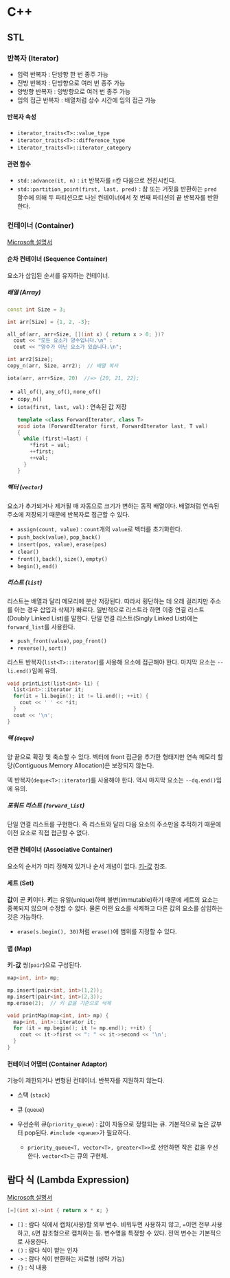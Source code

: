 # C++


## STL

### 반복자 (Iterator)

* 입력 반복자 : 단방향 한 번 종주 가능
* 전방 반복자 : 단방향으로 여러 번 종주 가능
* 양방향 반복자 : 양방향으로 여러 번 종주 가능
* 임의 접근 반복자 : 배열처럼 상수 시간에 임의 접근 가능

#### 반복자 속성

* `iterator_traits<T>::value_type`
* `iterator_traits<T>::difference_type`
* `iterator_traits<T>::iterator_category`

#### 관련 함수

* `std::advance(it, n)` : `it` 반복자를 `n`칸 다음으로 전진시킨다.
* `std::partition_point(first, last, pred)` : 참 또는 거짓을 반환하는 `pred` 함수에 의해 두 파티션으로 나뉜 컨테이너에서 첫 번째 파티션의 끝 반복자를 반환한다.

### 컨테이너 (Container)

[Microsoft 설명서](https://msdn.microsoft.com/ko-kr/library/1fe2x6kt.aspx)

#### 순차 컨테이너 (Sequence Container)

요소가 삽입된 순서를 유지하는 컨테이너.

##### 배열 (Array)

```cpp
const int Size = 3;

int arr[Size] = {1, 2, -3};

all_of(arr, arr+Size, [](int x) { return x > 0; })?
  cout << "모든 요소가 양수입니다.\n" :
  cout << "양수가 아닌 요소가 있습니다.\n";

int arr2[Size];
copy_n(arr, Size, arr2);  // 배열 복사

iota(arr, arr+Size, 20)  //=> {20, 21, 22};
```

* `all_of()`, `any_of()`, `none_of()`
* `copy_n()`
* `iota(first, last, val)` : 연속된 값 저장
  ```cpp
  template <class ForwardIterator, class T>
  void iota (ForwardIterator first, ForwardIterator last, T val)
  {
    while (first!=last) {
      *first = val;
      ++first;
      ++val;
    }
  }
  ```

##### 벡터 (`vector`)

요소가 추가되거나 제거될 때 자동으로 크기가 변하는 동적 배열이다. 배열처럼 연속된 주소에 저장되기 때문에 반복자로 접근할 수 있다.

* `assign(count, value)` : `count`개의 `value`로 벡터를 초기화한다.
* `push_back(value)`, `pop_back()`
* `insert(pos, value)`, `erase(pos)`
* `clear()`
* `front()`, `back()`, `size()`, `empty()`
* `begin()`, `end()`

##### 리스트 (`list`)

리스트는 배열과 달리 메모리에 분산 저장된다. 따라서 횡단하는 데 오래 걸리지만 주소를 아는 경우 삽입과 삭제가 빠르다. 일반적으로 리스트라 하면 이중 연결 리스트(Doubly Linked List)를 말한다. 단일 연결 리스트(Singly Linked List)에는 `forward_list`를 사용한다.

* `push_front(value)`, `pop_front()`
* `reverse()`, `sort()`

리스트 반복자(`list<T>::iterator`)를 사용해 요소에 접근해야 한다. 마지막 요소는 `--li.end()`임에 유의.

```cpp
void printList(list<int> li) {
  list<int>::iterator it;
  for(it = li.begin(); it != li.end(); ++it) {
    cout << ' ' << *it;
  }
  cout << '\n';
}
```

##### 덱 (`deque`)

양 끝으로 확장 및 축소할 수 있다. 벡터에 front 접근을 추가한 형태지만 연속 메모리 할당(Contiguous Memory Allocation)은 보장되지 않는다.

덱 반복자(`deque<T>::iterator`)를 사용해야 한다. 역시 마지막 요소는 `--dq.end()`임에 유의.

##### 포워드 리스트 (`forward_list`)

단일 연결 리스트를 구현한다. 즉 리스트와 달리 다음 요소의 주소만을 추적하기 때문에 이전 요소로 직접 접근할 수 없다.

#### 연관 컨테이너 (Associative Container)

요소의 순서가 미리 정해져 있거나 순서 개념이 없다. [키-값](https://ko.wikipedia.org/wiki/%ED%82%A4-%EA%B0%92_%EB%8D%B0%EC%9D%B4%ED%84%B0%EB%B2%A0%EC%9D%B4%EC%8A%A4) 참조.

#### 세트 (Set)

**값**이 곧 **키**이다. **키**는 유일(unique)하며 불변(immutable)하기 때문에 세트의 요소는 중복되지 않으며 수정할 수 없다. 물론 어떤 요소를 삭제하고 다른 값의 요소를 삽입하는 것은 가능하다.

* `erase(s.begin(), 30)`처럼 `erase()`에 범위를 지정할 수 있다.

#### 맵 (Map)

**키**-**값** 쌍(`pair`)으로 구성된다.

```cpp
map<int, int> mp;

mp.insert(pair<int, int>(1,2));
mp.insert(pair<int, int>(2,3));
mp.erase(2);  // 키 값을 기준으로 삭제
```

```cpp
void printMap(map<int, int> mp) {
  map<int, int>::iterator it;
  for (it = mp.begin(); it != mp.end(); ++it) {
    cout << it->first << ": " << it->second << '\n';
  }
}
```

#### 컨테이너 어댑터 (Container Adaptor)

기능이 제한되거나 변형된 컨테이너. 반복자를 지원하지 않는다.

* 스택 (`stack`)

* 큐 (`queue`)

* 우선순위 큐(`priority_queue`) : 값이 자동으로 정렬되는 큐. 기본적으로 높은 값부터 pop된다. `#include <queue>`가 필요하다.
  * `priority_queue<T, vector<T>, greater<T>>`로 선언하면 작은 값을 우선한다. `vector<T>`는 큐의 구현체.


## 람다 식 (Lambda Expression)

[Microsoft 설명서](https://msdn.microsoft.com/ko-kr/library/dd293608.aspx)

```cpp
[=](int x)->int { return x * x; }
```

* `[]` : 람다 식에서 캡처(사용)할 외부 변수. 비워두면 사용하지 않고, `=`이면 전부 사용하고, `&`면 참조형으로 캡처하는 등. 변수명을 특정할 수 있다. 전역 변수는 기본적으로 사용한다.
* `()` : 람다 식이 받는 인자
* `->` : 람다 식이 반환하는 자료형 (생략 가능)
* `{}` : 식 내용
